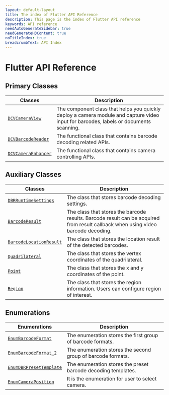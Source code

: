 ```yaml
---
layout: default-layout
title: The index of Flutter API Reference
description: This page is the index of Flutter API reference
keywords: API reference
needAutoGenerateSidebar: true
needGenerateH3Content: true
noTitleIndex: true
breadcrumbText: API Index
---
```


# Flutter API Reference

## Primary Classes

| Classes | Description |
| ------- | ----------- |
| [`DCVCameraView`](camera-view.md) | The component class that helps you quickly deploy a camera module and capture video input for barcodes, labels or documents scanning. |
| [`DCVBarcodeReader`](barcode-reader.md) | The functional class that contains barcode decoding related APIs. |
| [`DCVCameraEnhancer`](camera-enhancer.md) | The functional class that contains camera controlling APIs. |

## Auxiliary Classes

| Classes | Description |
| ---------- | ----------- |
| [`DBRRuntimeSettings`](class-dbr-runtime-settings.md) | The class that stores barcode decoding settings. |
| [`BarcodeResult`](class-barcode-result.md) | The class that stores the barcode results. Barcode result can be acquired from result callback when using video barcode decoding. |
| [`BarcodeLocationResult`](class-barcode-location-result.md) | The class that stores the location result of the detected barcodes. |
| [`Quadrilateral`](class-quadrilateral.md) | The class that stores the vertex coordinates of the quadrilateral.|
| [`Point`](class-point.md) | The class that stores the x and y coordinates of the point. |
| [`Region`](class-region.md) | The class that stores the region information. Users can configure region of interest. |

## Enumerations

| Enumerations | Description |
| ------------ | ----------- |
| [`EnumBarcodeFormat`](enum-barcode-format.md) | The enumeration stores the first group of barcode formats. |
| [`EnumBarcodeFormat_2`](enum-barcode-format2.md) | The enumeration stores the second group of barcode formats. |
| [`EnumDBRPresetTemplate`](enum-dbr-preset-template.md) | The enumeration stores the preset barcode decoding templates. |
| [`EnumCameraPosition`](enum-camera-position.md) | It is the enumeration for user to select camera. |
